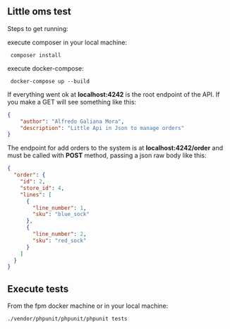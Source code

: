 ## Little oms test

Steps to get running:

execute composer in your local machine:
```
 composer install
```

execute docker-compose:
```
 docker-compose up --build
```

If everything went ok at **localhost:4242** is the root endpoint of the API. If you make a GET
will see something like this:
```json
{
    "author": "Alfredo Galiana Mora",
    "description": "Little Api in Json to manage orders"
}
```
The endpoint for add orders to the system is at **localhost:4242/order** and must be called with **POST** method, passing a json raw body like this:
```json
{
  "order": {
    "id": 2,
    "store_id": 4,
    "lines": [
      {
    	"line_number": 1,
        "sku": "blue_sock"
      },
      {
        "line_number": 2,
        "sku": "red_sock"
      }
    ]
  }
}
```
## Execute tests
From the fpm docker machine or in your local machine:
```
./vendor/phpunit/phpunit/phpunit tests
```
